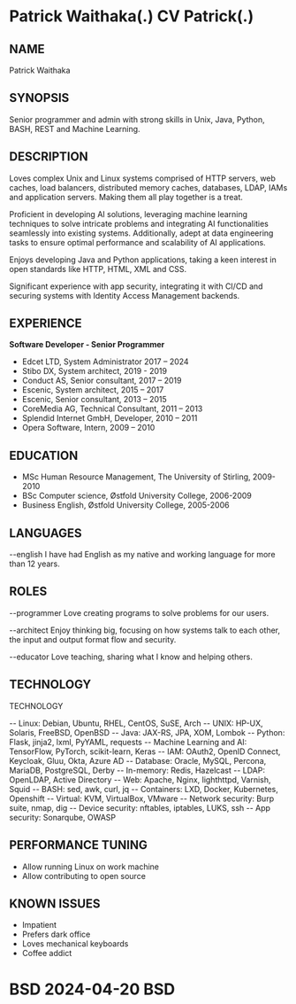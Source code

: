 # Patrick Waithaka(.) CV Patrick(.)

## NAME
Patrick Waithaka


## SYNOPSIS
Senior programmer and admin with strong skills in Unix, Java, Python, BASH, REST and Machine Learning.


## DESCRIPTION
Loves complex Unix and Linux systems comprised of HTTP servers, web caches, load balancers, distributed memory caches, databases, LDAP, IAMs and application servers. Making them all play together is a treat.

Proficient in developing AI solutions, leveraging machine learning techniques to solve intricate problems and integrating AI functionalities seamlessly into existing systems. Additionally, adept at data engineering tasks to ensure optimal performance and scalability of AI applications.

Enjoys developing Java and Python applications, taking a keen interest in open standards like HTTP, HTML, XML and CSS.

Significant experience with app security, integrating it with CI/CD and securing systems with Identity Access Management backends.


## EXPERIENCE
**Software Developer - Senior Programmer**
- Edcet LTD, System Administrator 2017 – 2024
- Stibo DX, System architect, 2019 - 2019
- Conduct AS, Senior consultant, 2017 – 2019
- Escenic, System architect, 2015 – 2017
- Escenic, Senior consultant, 2013 – 2015
- CoreMedia AG, Technical Consultant, 2011 – 2013
- Splendid Internet GmbH, Developer, 2010 – 2011
- Opera Software, Intern, 2009 – 2010


## EDUCATION
- MSc Human Resource Management, The University of Stirling, 2009-2010
- BSc Computer science, Østfold University College, 2006-2009
- Business English, Østfold University College, 2005-2006


## LANGUAGES

--english    I have had English as my native and working language for more than 12 years.


## ROLES
--programmer Love creating programs to solve problems for our users.

--architect  Enjoy thinking big, focusing on how systems talk to each other, the input and output format flow and security.

--educator   Love teaching, sharing what I know and helping others.


## TECHNOLOGY
TECHNOLOGY

--  Linux: Debian, Ubuntu, RHEL, CentOS, SuSE, Arch
--  UNIX: HP-UX, Solaris, FreeBSD, OpenBSD
--  Java: JAX-RS, JPA, XOM, Lombok
--  Python: Flask, jinja2, lxml, PyYAML, requests
--  Machine Learning and AI: TensorFlow, PyTorch, scikit-learn, Keras
--  IAM: OAuth2, OpenID Connect, Keycloak, Gluu, Okta, Azure AD
--  Database: Oracle, MySQL, Percona, MariaDB, PostgreSQL, Derby
--  In-memory: Redis, Hazelcast
--  LDAP: OpenLDAP, Active Directory
--  Web: Apache, Nginx, lighthttpd, Varnish, Squid
--  BASH: sed, awk, curl, jq
--  Containers: LXD, Docker, Kubernetes, Openshift
--  Virtual: KVM, VirtualBox, VMware
--  Network security: Burp suite, nmap, dig
--  Device security: nftables, iptables, LUKS, ssh
--  App security: Sonarqube, OWASP

## PERFORMANCE TUNING
- Allow running Linux on work machine
- Allow contributing to open source


## KNOWN ISSUES
- Impatient
- Prefers dark office
- Loves mechanical keyboards
- Coffee addict

# BSD                       2024-04-20                          BSD
